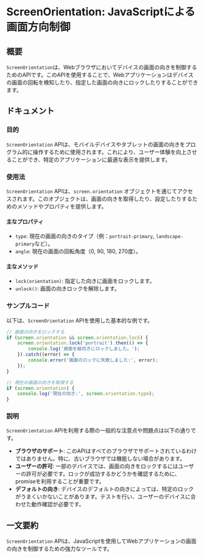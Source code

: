 <!--
Meta Description: # ScreenOrientation: JavaScriptによる画面方向制御 ## 概要 `ScreenOrientation`は、Webブラウザにおいてデバイスの画面の向きを制御するためのAPIです。このAPIを使用することで、Webアプリケーションはデバイスの画面の回転を検知したり、指定した...
Meta Keywords: screenorientation, orientation, screen, apiは, lock
-->

# ScreenOrientation: JavaScriptによる画面方向制御

## 概要
`ScreenOrientation`は、Webブラウザにおいてデバイスの画面の向きを制御するためのAPIです。このAPIを使用することで、Webアプリケーションはデバイスの画面の回転を検知したり、指定した画面の向きにロックしたりすることができます。

## ドキュメント

### 目的
`ScreenOrientation` APIは、モバイルデバイスやタブレットの画面の向きをプログラム的に操作するために使用されます。これにより、ユーザー体験を向上させることができ、特定のアプリケーションに最適な表示を提供します。

### 使用法
`ScreenOrientation` APIは、`screen.orientation` オブジェクトを通じてアクセスされます。このオブジェクトは、画面の向きを取得したり、設定したりするためのメソッドやプロパティを提供します。

#### 主なプロパティ
- `type`: 現在の画面の向きのタイプ（例：`portrait-primary`, `landscape-primary`など）。
- `angle`: 現在の画面の回転角度（0, 90, 180, 270度）。

#### 主なメソッド
- `lock(orientation)`: 指定した向きに画面をロックします。
- `unlock()`: 画面の向きロックを解除します。

### サンプルコード
以下は、`ScreenOrientation` APIを使用した基本的な例です。

```javascript
// 画面の向きをロックする
if (screen.orientation && screen.orientation.lock) {
    screen.orientation.lock('portrait').then(() => {
        console.log('画面を縦向きにロックしました。');
    }).catch((error) => {
        console.error('画面のロックに失敗しました:', error);
    });
}

// 現在の画面の向きを取得する
if (screen.orientation) {
    console.log('現在の向き:', screen.orientation.type);
}
```

### 説明
`ScreenOrientation` APIを利用する際の一般的な注意点や問題点は以下の通りです。

- **ブラウザのサポート**: このAPIはすべてのブラウザでサポートされているわけではありません。特に、古いブラウザでは機能しない場合があります。
- **ユーザーの許可**: 一部のデバイスでは、画面の向きをロックするにはユーザーの許可が必要です。ロックが成功するかどうかを確認するために、promiseを利用することが重要です。
- **デフォルトの向き**: デバイスのデフォルトの向きによっては、特定のロックがうまくいかないことがあります。テストを行い、ユーザーのデバイスに合わせた動作確認が必要です。

## 一文要約
`ScreenOrientation` APIは、JavaScriptを使用してWebアプリケーションの画面の向きを制御するための強力なツールです。